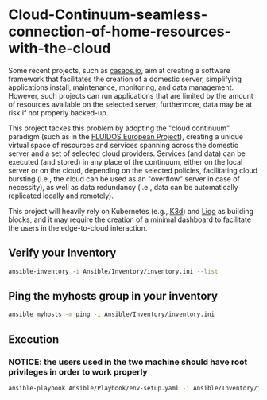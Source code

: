# Cloud-Continuum-seamless-connection-of-home-resources-with-the-cloud

Some recent projects, such as [casaos.io](https://casaos.io/), aim at creating a software framework that facilitates the creation of a domestic server, simplifying applications install, maintenance, monitoring, and data management. However, such projects can run applications that are limited by the amount of resources available on the selected server; furthermore, data may be at risk if not properly backed-up.

This project tackes this problem by adopting the "cloud continuum" paradigm (such as in the [FLUIDOS European Project](https://www.fluidos.eu/)),  creating a unique virtual space of resources and services spanning across the domestic server and a set of selected cloud providers. Services (and data) can be executed (and stored) in any place of the continuum, either on the local server or on the cloud, depending on the selected policies, facilitating cloud bursting (i.e., the cloud can be used as an "overflow" server in case of necessity), as well as data redundancy (i.e., data can be automatically replicated locally and remotely).

This project will heavily rely on Kubernetes (e.g., [K3d](https://github.com/k3d-io/k3d)) and [Liqo](https://liqo.io/) as building blocks, and it may require the creation of a minimal dashboard to facilitate the users in the edge-to-cloud interaction.

## Verify your Inventory

```bash
ansible-inventory -i Ansible/Inventory/inventory.ini --list
```

## Ping the myhosts group in your inventory

```bash
ansible myhosts -m ping -i Ansible/Inventory/inventory.ini
```

## Execution

### NOTICE: the users used in the two machine should have root privileges in order to work properly

```bash
ansible-playbook Ansible/Playbook/env-setup.yaml -i Ansible/Inventory/inventory.ini
```
